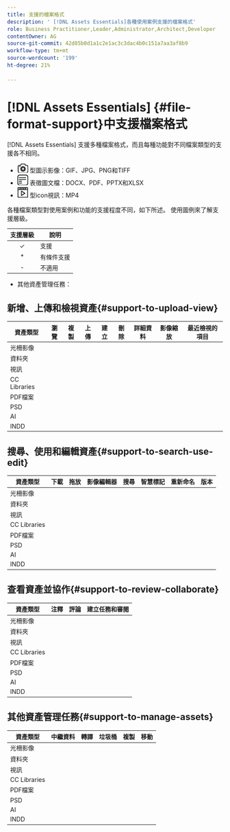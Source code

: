 ```yaml
---
title: 支援的檔案格式
description: ' [!DNL Assets Essentials]各種使用案例支援的檔案格式'
role: Business Practitioner,Leader,Administrator,Architect,Developer
contentOwner: AG
source-git-commit: 42d85b0d1a1c2e1ac3c3dac4b0c151a7aa3af8b9
workflow-type: tm+mt
source-wordcount: '199'
ht-degree: 21%

---
```



# [!DNL Assets Essentials] {#file-format-support}中支援檔案格式

[!DNL Assets Essentials] 支援多種檔案格式，而且每種功能對不同檔案類型的支援各不相同。

* ![影像檔案類](assets/do-not-localize/image-icon.png) 型圖示影像：GIF、JPG、PNG和TIFF
* ![文檔檔案類型](assets/do-not-localize/document-icon.png) 表徵圖文檔：DOCX、PDF、PPTX和XLSX
* ![視訊檔案類](assets/do-not-localize/video-icon.png) 型icon視訊：MP4

各種檔案類型對使用案例和功能的支援程度不同，如下所述。 使用圖例來了解支援層級。

| 支援層級 | 說明 |
| :-----------: | ------------------------------ |
| ✓ | 支援 |
| * | 有條件支援 |
| - | 不適用 |

* 其他資產管理任務：

## 新增、上傳和檢視資產{#support-to-upload-view}

| 資產類型 | 瀏覽 | 複製 | 上傳 | 建立 | 刪除 | 詳細資料 | 影像縮放 | 最近檢視的項目 |
|---|---|---|---|---|---|---|---|---|
| 光柵影像 |  |  |  |  |  |  |  |  |
| 資料夾 |  |  |  |  |  |  |  |  |
| 視訊 |  |  |  |  |  |  |  |  |
| CC Libraries |  |  |  |  |  |  |  |  |
| PDF檔案 |  |  |  |  |  |  |  |  |
| PSD |  |  |  |  |  |  |  |  |
| AI |  |  |  |  |  |  |  |  |
| INDD |  |  |  |  |  |  |  |  |

## 搜尋、使用和編輯資產{#support-to-search-use-edit}

| 資產類型 | 下載 | 拖放 | 影像編輯器 | 搜尋 | 智慧標記 | 重新命名 | 版本 |
| --- | ---  | --- | --- | --- | --- | --- | --- |
| 光柵影像 |  |  |  |  |  |  |  |
| 資料夾 |  |  |  |  |  |  |  |
| 視訊 |  |  |  |  |  |  |  |
| CC Libraries |  |  |  |  |  |  |  |
| PDF檔案 |  |  |  |  |  |  |  |
| PSD |  |  |  |  |  |  |  |
| AI |  |  |  |  |  |  |  |
| INDD |  |  |  |  |  |  |  |

## 查看資產並協作{#support-to-review-collaborate}

| 資產類型 | 注釋 | 評論 | 建立任務和審閱 |
| --- | --- | --- | --- |
| 光柵影像 |  |  |  |
| 資料夾 |  |  |  |  |
| 視訊 |  |  |  |  |
| CC Libraries |  |  |  |  |
| PDF檔案 |  |  |  |  |
| PSD |  |  |  |  |
| AI |  |  |  |  |
| INDD |  |  |  |  |

## 其他資產管理任務{#support-to-manage-assets}

| 資產類型 | 中繼資料 | 轉譯 | 垃圾桶 | 複製 | 移動 |
| --- | --- | --- | --- | --- | --- |
| 光柵影像 |  |  |  |  |  |
| 資料夾 |  |  |  |  |  |  |
| 視訊 |  |  |  |  |  |  |
| CC Libraries |  |  |  |  |  |  |
| PDF檔案 |  |  |  |  |  |  |
| PSD |  |  |  |  |  |  |
| AI |  |  |  |  |  |  |
| INDD |  |  |  |  |  |  |

<!-- TBD: Saving template table separately.
| Asset type | Features |
|---|---|
| Raster images |  |
| Folders | |
| Videos | |
| CC Libraries | |
| PDF files | |
| PSD | |
| AI | |
| INDD | |

>[!MORELIKETHIS]
>
>* []()
-->

